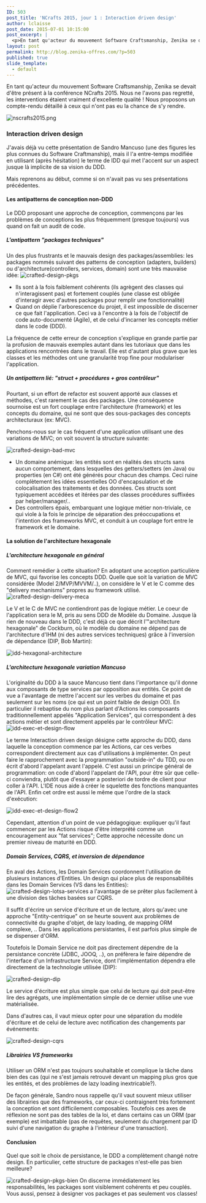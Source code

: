 ```yaml
---
ID: 503
post_title: 'NCrafts 2015, jour 1 : Interaction driven design'
author: lclaisse
post_date: 2015-07-01 10:15:00
post_excerpt: |
  <p>En tant qu'acteur du mouvement Software Craftsmanship, Zenika se devait d'être présent à la conférence NCrafts 2015. Nous ne l'avons pas regretté, les interventions étaient vraiment d'excellente qualité! Nous proposons un compte-rendu détaillé à ceux qui n'ont pas eu la chance de s'y rendre.</p> <p><img src="/public/_Claisse/ncraft2015/nscrafts2015.png" alt="nscrafts2015.png" style="display:block; margin:0 auto;" /></p>
layout: post
permalink: http://blog.zenika-offres.com/?p=503
published: true
slide_template:
  - default
---
```

En tant qu'acteur du mouvement Software Craftsmanship, Zenika se devait d'être présent à la conférence NCrafts 2015. Nous ne l'avons pas regretté, les interventions étaient vraiment d'excellente qualité ! Nous proposons un compte-rendu détaillé à ceux qui n'ont pas eu la chance de s'y rendre.

<!--more-->

<!--more-->



<img src="/wp-content/uploads/2015/06/Ncrafts.jpg" alt="nscrafts2015.png" />
<h3>Interaction driven design</h3>
J'avais déjà vu cette présentation de Sandro Mancuso (une des figures les plus connues du Software Craftmanship), mais il l'a entre-temps modifiée en utilisant (après hésitation) le terme de IDD qui met l'accent sur un aspect jusque là implicite de sa vision du DDD.

Mais reprenons au début, comme si on n'avait pas vu ses présentations précédentes.
<h4>Les antipatterns de conception non-DDD</h4>
Le DDD proposant une approche de conception, commençons par les problèmes de conceptions les plus fréquemment (presque toujours) vus quand on fait un audit de code.
<h5>L'antipattern "packages techniques"</h5>
Un des plus frustrants et le mauvais design des packages/assemblies: les packages nommés suivant des patterns de conception (adapters, builders) ou d'architecture(controllers, services, domain) sont une très mauvaise idée:

<img src="/wp-content/uploads/2015/07/crafted-design-pkgs.jpg" alt="crafted-design-pkgs" />
<ul>
	<li>Ils sont à la fois faiblement cohérents (ils agrègent des classes qui n'interagissent pas) et fortement couplés (une classe est obligée d'interagir avec d'autres packages pour remplir une fonctionnalité)</li>
	<li>Quand on déplie l'arborescence du projet, il est impossible de discerner ce que fait l'application. Ceci va à l'encontre à la fois de l'objectif de code auto-documenté (Agile), et de celui d'incarner les concepts métier dans le code (DDD).</li>
</ul>
La fréquence de cette erreur de conception s'explique en grande partie par la profusion de mauvais exemples autant dans les tutoriaux que dans les applications rencontrées dans le travail. Elle est d'autant plus grave que les classes et les méthodes ont une granularité trop fine pour modulariser l'application.
<h5>Un antipattern lié: "struct + procédures + gros contrôleur"</h5>
Pourtant, si un effort de refactor est souvent apporté aux classes et méthodes, c'est rarement le cas des packages. Une conséquence sournoise est un fort couplage entre l'architecture (framework) et les concepts du domaine, qui ne sont que des sous-packages des concepts architecturaux (ex: MVC).

Penchons-nous sur le cas fréquent d'une application utilisant une des variations de MVC; on voit souvent la structure suivante:

<img src="/wp-content/uploads/2015/07/crafted-design-bad-mvc.jpg" alt="crafted-design-bad-mvc" />
<ul>
	<li>Un domaine anémique: les entités sont en réalités des structs sans aucun comportement, dans lesquelles des getters/setters (en Java) ou properties (en C#) ont été générés pour chacun des champs. Ceci ruine complètement les idées essentielles OO d'encapsulation et de colocalisation des traitements et des données. Ces structs sont typiquement accédées et itérées par des classes procédures suffixées par helper/manager/..</li>
	<li>Des controllers épais, embarquant une logique métier non-triviale, ce qui viole à la fois le principe de séparation des préoccupations et l'intention des frameworks MVC, et conduit à un couplage fort entre le framework et le domaine.</li>
</ul>
<h4>La solution de l'architecture hexagonale</h4>
<h5>L'architecture hexagonale en général</h5>
Comment remédier à cette situation? En adoptant une acception particulière de MVC, qui favorise les concepts DDD. Quelle que soit la variation de MVC considérée (Model 2/MVP/MVVM/..), on considère le V et le C comme des "delivery mechanisms" propres au framework utilisé.

<img src="/wp-content/uploads/2015/07/crafted-design-delivery-meca.jpg" alt="crafted-design-delivery-meca" />

Le V et le C de MVC ne contiendront pas de logique métier. Le coeur de l'application sera le M, pris au sens DDD de Modèle du Domaine. Jusque là rien de nouveau dans le DDD, c'est déjà ce que décrit l'"architecture hexagonale" de Cockburn, où le modèle du domaine ne dépend pas de l'architecture d'IHM (ni des autres services techniques) grâce à l'inversion de dépendance (DIP, Bob Martin):

<img src="/wp-content/uploads/2015/07/idd-hexagonal-architecture.png" alt="idd-hexagonal-architecture" />
<h5>L'architecture hexagonale variation Mancuso</h5>
L'originalité du DDD à la sauce Mancuso tient dans l'importance qu'il donne aux composants de type services par opposition aux entités. Ce point de vue a l'avantage de mettre l'accent sur les verbes du domaine et pas seulement sur les noms (ce qui est un point faible de design OO). En particulier il rebaptise du nom plus parlant d'Actions les composants traditionnellement appelés "Application Services", qui correspondent à des actions métier et sont directement appelés par le contrôleur MVC:

<img src="/wp-content/uploads/2015/07/idd-actions-pts-entree.png" alt="idd-exec-et-design-flow" />

Le terme Interaction driven design désigne cette approche du DDD, dans laquelle la conception commence par les Actions, car ces verbes correspondent directement aux cas d'utilisations à implémenter. On peut faire le rapprochement avec la programmation "outside-in" du TDD, ou on écrit d'abord l'appelant avant l'appelé. C'est aussi un principe général de programmation: on code d'abord l'appelant de l'API, pour être sûr que celle-ci conviendra, plutôt que d'essayer a posteriori de tordre de client pour coller à l'API. L'IDE nous aide à créer le squelette des fonctions manquantes de l'API. Enfin cet ordre est aussi le même que l'ordre de la stack d'exécution:

<img src="/wp-content/uploads/2015/07/idd-exec-et-design-flow2.png" alt="idd-exec-et-design-flow2" />

Cependant, attention d'un point de vue pédagogique: expliquer qu'il faut commencer par les Actions risque d'être interprété comme un encouragement aux "fat services"; Cette approche nécessite donc un premier niveau de maturité en DDD.
<h5>Domain Services, CQRS, et inversion de dépendance</h5>
En aval des Actions, les Domain Services coordonnent l'utilisation de plusieurs instances d'Entities. Un design qui place plus de responsabilités dans les Domain Services (VS dans les Entities): <img src="/wp-content/uploads/2015/07/crafted-design-lotsa-services.png" alt="crafted-design-lotsa-services" /> a l'avantage de se prêter plus facilement à une division des tâches basées sur CQRS.

Il suffit d'écrire un service d'écriture et un de lecture, alors qu'avec une approche "Entity-centrique" on se heurte souvent aux problèmes de connectivité du graphe d'objet, de lazy loading, de mapping ORM complexe, .. Dans les applications persistantes, il est parfois plus simple de se dispenser d'ORM.

Toutefois le Domain Service ne doit pas directement dépendre de la persistance concrète (JDBC, JOOQ, ..), on préfèrera le faire dépendre de l'interface d'un Infrastructure Service, dont l'implémentation dépendra elle directement de la technologie utilisée (DIP):

<img src="/wp-content/uploads/2015/07/crafted-design-dip.jpg" alt="crafted-design-dip" />

Le service d'écriture est plus simple que celui de lecture qui doit peut-être lire des agrégats, une implémentation simple de ce dernier utilise une vue matérialisée.

Dans d'autres cas, il vaut mieux opter pour une séparation du modèle d'écriture et de celui de lecture avec notification des changements par événements:

<img src="/wp-content/uploads/2015/07/crafted-design-cqrs.jpg" alt="crafted-design-cqrs" />
<h5>Librairies VS frameworks</h5>
Utiliser un ORM n'est pas toujours souhaitable et complique la tâche dans bien des cas (qui ne s'est jamais retrouvé devant un mapping plus gros que les entités, et des problèmes de lazy loading inextricable?).

De façon générale, Sandro nous rappelle qu'il vaut souvent mieux utiliser des librairies que des frameworks, car ceux-ci contraignent très fortement la conception et sont difficilement composables. Toutefois ces axes de réflexion ne sont pas des tables de la loi, et dans certains cas un ORM (par exemple) est imbattable (pas de requêtes, seulement du chargement par ID suivi d'une navigation du graphe à l'intérieur d'une transaction).
<h4>Conclusion</h4>
Quel que soit le choix de persistance, le DDD a complètement changé notre design. En particulier, cette structure de packages n'est-elle pas bien meilleure?

<img src="/wp-content/uploads/2015/07/crafted-design-pkgs-bien.jpg" alt="crafted-design-pkgs-bien" /> On discerne immédiatement les responsabilités, les packages sont visiblement cohérents et peu couplés. Vous aussi, pensez à designer vos packages et pas seulement vos classes!
